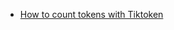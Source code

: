 - [How to count tokens with Tiktoken](https://cookbook.openai.com/examples/how_to_count_tokens_with_tiktoken)